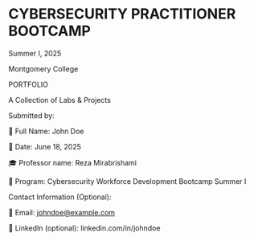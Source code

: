 # CYBERSECURITY PRACTITIONER BOOTCAMP

Summer I, 2025

Montgomery College

PORTFOLIO

A Collection of Labs & Projects

Submitted by:

🧑 Full Name: John Doe

📅 Date: June 18, 2025

🎓 Professor name: Reza Mirabrishami

🏫 Program: Cybersecurity Workforce Development Bootcamp Summer I

Contact Information (Optional):

📧 Email: johndoe@example.com

🔗 LinkedIn (optional): linkedin.com/in/johndoe
